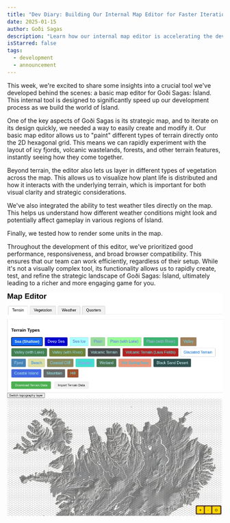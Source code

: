 ```yaml
---
title: "Dev Diary: Building Our Internal Map Editor for Faster Iteration"
date: 2025-01-15
author: Goði Sagas
description: "Learn how our internal map editor is accelerating the development of Goði Sagas: Ísland by allowing quick painting of terrain and testing of gameplay elements."
isStarred: false
tags:
  - development
  - announcement
---
```


This week, we're excited to share some insights into a crucial tool we've developed behind the scenes: a basic map editor for Goði Sagas: Ísland. This internal tool is designed to significantly speed up our development process as we build the world of Ísland.

One of the key aspects of Goði Sagas is its strategic map, and to iterate on its design quickly, we needed a way to easily create and modify it. Our basic map editor allows us to "paint" different types of terrain directly onto the 2D hexagonal grid. This means we can rapidly experiment with the layout of icy fjords, volcanic wastelands, forests, and other terrain features, instantly seeing how they come together.

Beyond terrain, the editor also lets us layer in different types of vegetation across the map. This allows us to visualize how plant life is distributed and how it interacts with the underlying terrain, which is important for both visual clarity and strategic considerations.

We've also integrated the ability to test weather tiles directly on the map. This helps us understand how different weather conditions might look and potentially affect gameplay in various regions of Ísland.

Finally, we tested how to render some units in the map.

Throughout the development of this editor, we've prioritized good performance, responsiveness, and broad browser compatibility. This ensures that our team can work efficiently, regardless of their setup. While it's not a visually complex tool, its functionality allows us to rapidly create, test, and refine the strategic landscape of Goði Sagas: Ísland, ultimately leading to a richer and more engaging game for you.

![Map editor](map-editor.png)